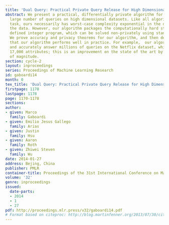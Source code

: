 ```yaml
---
title: 'Dual Query: Practical Private Query Release for High Dimensional Data'
abstract: We present a practical, differentially private algorithm for answering a
  large number of queries on high dimensional datasets. Like all algorithms for this
  task, ours necessarily has worst-case complexity exponential in the dimension of
  the data. However, our algorithm packages the computationally hard step into a concisely
  defined integer program, which can be solved non-privately using standard solvers.
  We prove accuracy and privacy theorems for our algorithm, and then demonstrate experimentally
  that our algorithm performs well in practice. For example,  our algorithm can efficiently
  and accurately answer millions of queries on the Netflix dataset, which has over
  17,000 attributes; this is an improvement on the state of the art by multiple orders
  of magnitude.
section: cycle-2
layout: inproceedings
series: Proceedings of Machine Learning Research
id: gaboardi14
month: 0
tex_title: 'Dual Query: Practical Private Query Release for High Dimensional Data'
firstpage: 1170
lastpage: 1178
page: 1170-1178
sections: 
author:
- given: Marco
  family: Gaboardi
- given: Emilio Jesus Gallego
  family: Arias
- given: Justin
  family: Hsu
- given: Aaron
  family: Roth
- given: Zhiwei Steven
  family: Wu
date: 2014-01-27
address: Bejing, China
publisher: PMLR
container-title: Proceedings of the 31st International Conference on Machine Learning
volume: '32'
genre: inproceedings
issued:
  date-parts:
  - 2014
  - 1
  - 27
pdf: http://proceedings.mlr.press/v32/gaboardi14.pdf
# Format based on citeproc: http://blog.martinfenner.org/2013/07/30/citeproc-yaml-for-bibliographies/
---
```

